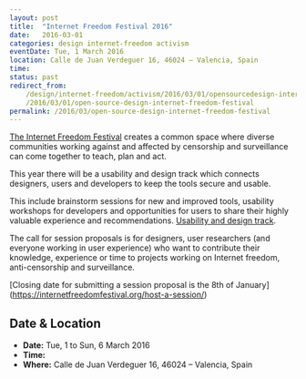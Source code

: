 ```yaml
---
layout: post
title:  "Internet Freedom Festival 2016"
date:   2016-03-01
categories: design internet-freedom activism
eventDate: Tue, 1 March 2016
location: Calle de Juan Verdeguer 16, 46024 – Valencia, Spain
time: 
status: past
redirect_from:
	/design/internet-freedom/activism/2016/03/01/opensourcedesign-internetfreedomfestival.html
	/2016/03/01/open-source-design-internet-freedom-festival
permalink: /2016/03/open-source-design-internet-freedom-festival
---
```


[The Internet Freedom Festival](https://internetfreedomfestival.org/) creates a common space where diverse communities working against and affected by censorship and surveillance can come together to teach, plan and act. 

This year there will be a usability and design track which connects designers, users and developers to keep the tools secure and usable.

This include brainstorm sessions for new and improved tools, usability workshops for developers and opportunities for users to share their highly valuable experience and recommendations. [Usability and design track](https://internetfreedomfestival.org/#tracks/). 

The call for session proposals is for designers, user researchers (and everyone working in user experience) who want to contribute their knowledge, experience or time to projects working on Internet freedom, anti-censorship and surveillance.

[Closing date for submitting a session proposal is the 8th of January] (https://internetfreedomfestival.org/host-a-session/)


## Date & Location

- **Date:** Tue, 1 to Sun, 6 March 2016
- **Time:** 
- **Where:** Calle de Juan Verdeguer 16, 46024 – Valencia, Spain
